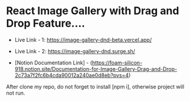 # React Image Gallery with Drag and Drop Feature....

- Live Link - 1: https://image-gallery-dnd-beta.vercel.app/ 
- Live Link - 2: https://image-gallery-dnd.surge.sh/

- [Notion Documentation Link] - (https://foam-silicon-918.notion.site/Documentation-for-Image-Gallery-Drag-and-Drop-2c73a7f2fc6b4cda90012a240ae0d8eb?pvs=4)

After clone my repo, do not forget to install [npm i], otherwise project will not run.